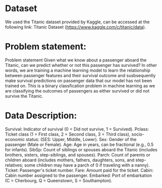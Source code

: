 # Dataset
We used the Titanic dataset provided by Kaggle, can be accessed at the following link: Titanic Dataset (https://www.kaggle.com/c/titanic/data).
# Problem statement:
Problem statement
Given what we know about a passenger aboard the Titanic, can we predict whether or not this passenger has survived? In other words, we are training a machine learning model to learn the relationship between passenger features and their survival outcome and susbsequently make survival predictions on passenger data that our model has not been trained on. 
This is a binary classfication problem in machine learning as we are classifying the outcomes of passengers as either survived or did not survive the Titanic.
# Data Description:
Survival: Indicator of survival (0 = Did not survive, 1 = Survived).
Pclass: Ticket class (1 = First class, 2 = Second class, 3 = Third class), socio-economic status: (SES: Upper, Middle, Lower).
Sex: Gender of the passenger (Male or Female).
Age: Age in years, can be fractional (e.g., 0.5 for infants).
SibSp: Count of siblings or spouses aboard the Titanic (includes brothers, sisters, step-siblings, and spouses).
Parch: Count of parents or children aboard (includes mothers, fathers, daughters, sons, and step-relatives; some children may have a parch of 0 if traveling with a nanny).
Ticket: Passenger's ticket number.
Fare: Amount paid for the ticket.
Cabin: Cabin number assigned to the passenger.
Embarked: Port of embarkation (C = Cherbourg, Q = Queenstown, S = Southampton).
